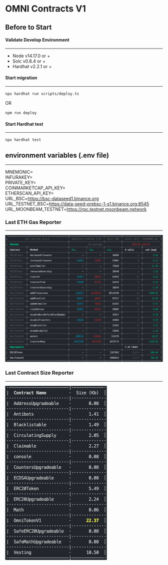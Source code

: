 # OMNI Contracts V1

Before to Start
---
#### Validate Develop Environment
---
- Node v14.17.0 or +
- Solc v0.8.4 or +
- Hardhat v2.2.1 or +

#### Start migration
---
```
npx hardhat run scripts/deploy.ts
```
OR
```
npm run deploy
```

#### Start Hardhat test
---
```
npx hardhat test
```

## environment variables (.env file)
---
MNEMONIC=
<br/>
INFURAKEY=
<br/>
PRIVATE_KEY=
<br/>
COINMARKETCAP_API_KEY=
<br/>
ETHERSCAN_API_KEY=
<br/>
URL_BSC=https://bsc-dataseed1.binance.org
<br/>
URL_TESTNET_BSC=https://data-seed-prebsc-1-s1.binance.org:8545
<br/>
URL_MOONBEAM_TESTNET=https://rpc.testnet.moonbeam.network

### Last ETH Gas Reporter
---
![](./gasreporter.png)


### Last Contract Size Reporter
---
![](./sizereporter.png)

